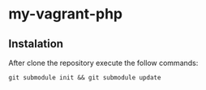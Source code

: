 # my-vagrant-php

## Instalation

After clone the repository execute the follow commands:

`git submodule init && git submodule update`
